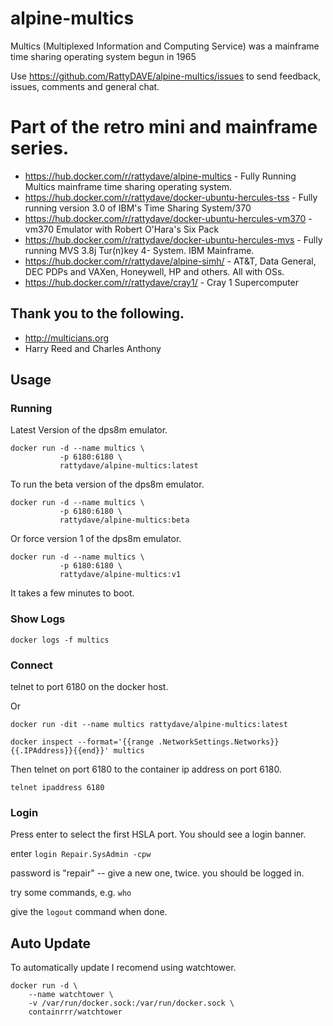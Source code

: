 # alpine-multics
Multics (Multiplexed Information and Computing Service) was a mainframe time sharing operating system begun in 1965

Use https://github.com/RattyDAVE/alpine-multics/issues to send feedback, issues, comments and general chat.

# Part of the retro mini and mainframe series.

* https://hub.docker.com/r/rattydave/alpine-multics - Fully Running Multics mainframe time sharing operating system.
* https://hub.docker.com/r/rattydave/docker-ubuntu-hercules-tss - Fully running version 3.0 of IBM's Time Sharing System/370
* https://hub.docker.com/r/rattydave/docker-ubuntu-hercules-vm370 - vm370 Emulator with Robert O'Hara's Six Pack
* https://hub.docker.com/r/rattydave/docker-ubuntu-hercules-mvs - Fully running MVS 3.8j Tur(n)key 4- System. IBM Mainframe.
* https://hub.docker.com/r/rattydave/alpine-simh/ - AT&T, Data General, DEC PDPs and VAXen, Honeywell, HP and others. All with OSs.
* https://hub.docker.com/r/rattydave/cray1/ - Cray 1 Supercomputer

## Thank you to the following.

* http://multicians.org
* Harry Reed and Charles Anthony

## Usage

### Running

Latest Version of the dps8m emulator.
```
docker run -d --name multics \
           -p 6180:6180 \
           rattydave/alpine-multics:latest
```

To run the beta version of the dps8m emulator.
```
docker run -d --name multics \
           -p 6180:6180 \
           rattydave/alpine-multics:beta
```

Or force version 1 of the dps8m emulator.
```
docker run -d --name multics \
           -p 6180:6180 \
           rattydave/alpine-multics:v1
```



It takes a few minutes to boot.

### Show Logs

```
docker logs -f multics
```

### Connect

telnet to port 6180 on the docker host.

Or

```
docker run -dit --name multics rattydave/alpine-multics:latest

docker inspect --format='{{range .NetworkSettings.Networks}}{{.IPAddress}}{{end}}' multics
```

Then telnet on port 6180 to the container ip address on port 6180.

```
telnet ipaddress 6180
```

### Login

Press enter to select the first HSLA port. You should see a login banner.

enter ```login Repair.SysAdmin -cpw```

password is "repair" -- give a new one, twice. you should be logged in.

try some commands, e.g. ```who```

give the ```logout``` command when done.


## Auto Update

To automatically update I recomend using watchtower.

```
docker run -d \
    --name watchtower \
    -v /var/run/docker.sock:/var/run/docker.sock \
    containrrr/watchtower
```
